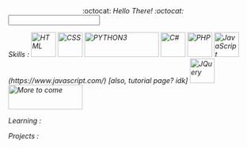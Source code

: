 <!--
### Hi there 👋


**MansiAyer/MansiAyer** is a ✨ _special_ ✨ repository because its `README.md` (this file) appears on your GitHub profile.

Here are some ideas to get you started:

- 🔭 I’m currently working on ...
- 🌱 I’m currently learning ...
- 👯 I’m looking to collaborate on ...
- 🤔 I’m looking for help with ...
- 💬 Ask me about ...
- 📫 How to reach me: ...
- 😄 Pronouns: ...
- ⚡ Fun fact: ...
-->


<div align="center"> :octocat: <i>Hello There!<i> :octocat: <span> </div>
<input type="text" pattern="/general kenobi/i"/>
   
<!--
   Skills : 
       [![HTML](https://www.w3.org/html/logo/badge/html5-badge-h-solo.png)](http://www.w3.org/html/logo/) 
       [![CSS](https://upload.wikimedia.org/wikipedia/commons/6/62/CSS3_logo.svg)](https://commons.wikimedia.org/wiki/File:CSS3_logo.svg) 
       [![PYTHON3](https://www.python.org/static/community_logos/python-logo-generic.svg)](https://www.python.org/community/logos/) 
       [![C#](https://upload.wikimedia.org/wikipedia/commons/0/0d/C_Sharp_wordmark.svg)](https://commons.wikimedia.org/wiki/File:C_Sharp_wordmark.svg) 
       [![PHP](https://www.php.net/images/logos/new-php-logo.svg)](https://www.php.net/download-logos.php) 
       [![JavaScript](idk bruh)](https://www.javascript.com/) [also, tutorial page? idk](https://javascript.info/)
       [![JQuery](much legal, such scare)](https://brand.jquery.org/logos/#the-mark) 
       [![More to come](http://cdn2.scratch.mit.edu/get_image/gallery/981806_170x100.png)](https://www.deviantart.com/annefaizuani/art/FREE-TO-USE-Loading-animation-483231761) 
   -->
  
   <p> Skills : 
      <span> <a href="http://www.w3.org/html/logo/" style="text-decoration:none"> <img alt="HTML" src="https://www.w3.org/html/logo/badge/html5-badge-h-solo.png" width="50" height="50"></a> </span>
      <span> <a href="https://commons.wikimedia.org/wiki/File:CSS3_logo.svg" style="text-decoration:none"> <img alt="CSS" src="https://upload.wikimedia.org/wikipedia/commons/6/62/CSS3_logo.svg" width="50" height="50"></a> </span>
      <span> <a href="https://www.python.org/community/logos/" style="text-decoration:none"> <img alt="PYTHON3" src="https://www.python.org/static/community_logos/python-logo-generic.svg" width="150" height="50"></a> </span>
      <span> <a href="https://commons.wikimedia.org/wiki/File:C_Sharp_wordmark.svg" style="text-decoration:none"> <img alt="C#" src="https://upload.wikimedia.org/wikipedia/commons/0/0d/C_Sharp_wordmark.svg" width="50" height="50"></a> </span>
      <span> <a href="https://www.php.net/download-logos.php" style="text-decoration:none"> <img alt="PHP" src="https://www.php.net/images/logos/new-php-logo.svg" width="50" height="50"></a> </span>
      <span> <a href="https://javascript.info/" style="text-decoration:none"> <img alt="JavaScript" src="idk bruh" width="50" height="50"></a> (https://www.javascript.com/) [also, tutorial page? idk]</span>
      <span> <a href="https://brand.jquery.org/logos/#the-mark" style="text-decoration:none"> <img alt="JQuery" src="https://en.wikipedia.org/wiki/JQuery#/media/File:JQuery_logo.svg" width="50" height="50"></a> </span>
      <span> <a href="https://www.deviantart.com/annefaizuani/art/FREE-TO-USE-Loading-animation-483231761" style="text-decoration:none"> <img alt="More to come" src="http://cdn2.scratch.mit.edu/get_image/gallery/981806_170x100.png" width="150" height="50"></a> </span>
      
      
   </p>
   <p> Learning :
   </p>
   
   <p> Projects :
   </p>
   
  <!-- 
-->
   
